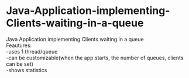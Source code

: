 # Java-Application-implementing-Clients-waiting-in-a-queue
Java Application implementing Clients waiting in a queue  
Feautures:    
-uses 1 thread/queue  
-can be customizable(when the app starts, the number of queues, clients can be set)  
-shows statistics
